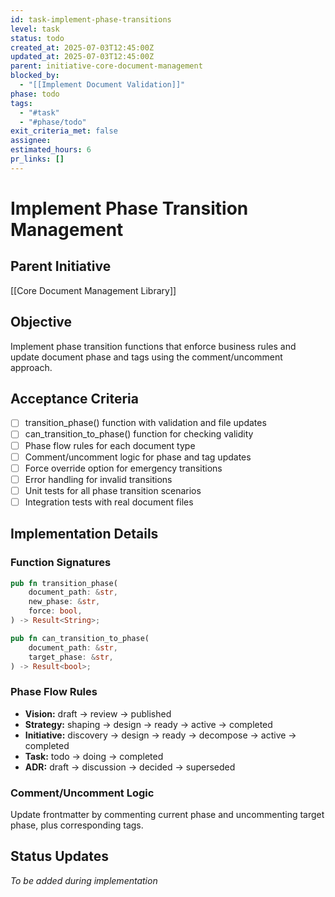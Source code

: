 ```yaml
---
id: task-implement-phase-transitions
level: task
status: todo
created_at: 2025-07-03T12:45:00Z
updated_at: 2025-07-03T12:45:00Z
parent: initiative-core-document-management
blocked_by: 
  - "[[Implement Document Validation]]"
phase: todo
tags:
  - "#task"
  - "#phase/todo"
exit_criteria_met: false
assignee: 
estimated_hours: 6
pr_links: []
---
```


# Implement Phase Transition Management

## Parent Initiative

[[Core Document Management Library]]

## Objective

Implement phase transition functions that enforce business rules and update document phase and tags using the comment/uncomment approach.

## Acceptance Criteria

- [ ] transition_phase() function with validation and file updates
- [ ] can_transition_to_phase() function for checking validity
- [ ] Phase flow rules for each document type
- [ ] Comment/uncomment logic for phase and tag updates
- [ ] Force override option for emergency transitions
- [ ] Error handling for invalid transitions
- [ ] Unit tests for all phase transition scenarios
- [ ] Integration tests with real document files

## Implementation Details

### Function Signatures

```rust
pub fn transition_phase(
    document_path: &str,
    new_phase: &str,
    force: bool,
) -> Result<String>;

pub fn can_transition_to_phase(
    document_path: &str,
    target_phase: &str,
) -> Result<bool>;
```

### Phase Flow Rules

- **Vision:** draft → review → published
- **Strategy:** shaping → design → ready → active → completed
- **Initiative:** discovery → design → ready → decompose → active → completed
- **Task:** todo → doing → completed
- **ADR:** draft → discussion → decided → superseded

### Comment/Uncomment Logic

Update frontmatter by commenting current phase and uncommenting target phase, plus corresponding tags.

## Status Updates

*To be added during implementation*